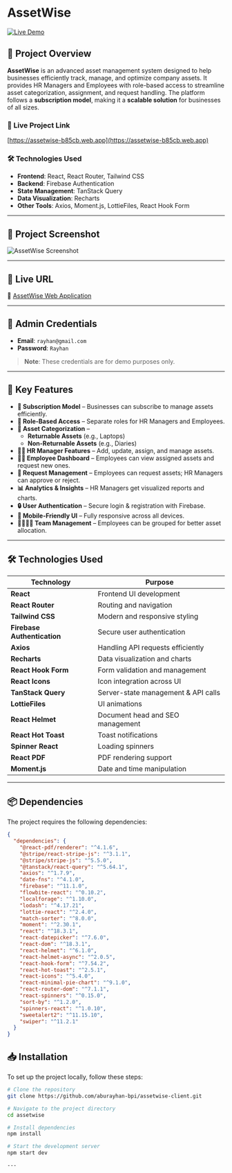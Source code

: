 # **AssetWise**  

[![Live Demo](https://img.shields.io/badge/Live%20Demo-AssetWise-brightgreen)](https://assetwise-b85cb.web.app)  

## 📌 Project Overview  

**AssetWise** is an advanced asset management system designed to help businesses efficiently track, manage, and optimize company assets. It provides HR Managers and Employees with role-based access to streamline asset categorization, assignment, and request handling. The platform follows a **subscription model**, making it a **scalable solution** for businesses of all sizes.  

### 🔗 Live Project Link  
[https://assetwise-b85cb.web.app](https://assetwise-b85cb.web.app)  

### 🛠 Technologies Used  
- **Frontend**: React, React Router, Tailwind CSS  
- **Backend**: Firebase Authentication  
- **State Management**: TanStack Query  
- **Data Visualization**: Recharts  
- **Other Tools**: Axios, Moment.js, LottieFiles, React Hook Form  

---

## 📸 Project Screenshot  

![AssetWise Screenshot](https://i.ibb.co/GfJ30fTp/Screenshot-1.png)  

---

## 🚀 Live URL  

🔗 [AssetWise Web Application](https://assetwise-b85cb.web.app)  

---

## 🔑 Admin Credentials  

- **Email**: `rayhan@gmail.com`  
- **Password**: `Rayhan`  

> **Note**: These credentials are for demo purposes only.  

---

## 📌 Key Features  

- **📜 Subscription Model** – Businesses can subscribe to manage assets efficiently.  
- **👥 Role-Based Access** – Separate roles for HR Managers and Employees.  
- **📂 Asset Categorization** –  
  - **Returnable Assets** (e.g., Laptops)  
  - **Non-Returnable Assets** (e.g., Diaries)  
- **👨‍💼 HR Manager Features** – Add, update, assign, and manage assets.  
- **🧑‍💻 Employee Dashboard** – Employees can view assigned assets and request new ones.  
- **📩 Request Management** – Employees can request assets; HR Managers can approve or reject.  
- **📊 Analytics & Insights** – HR Managers get visualized reports and charts.  
- **🔒 User Authentication** – Secure login & registration with Firebase.  
- **📱 Mobile-Friendly UI** – Fully responsive across all devices.  
- **👨‍👩‍👧‍👦 Team Management** – Employees can be grouped for better asset allocation.  

---

## 🛠️ Technologies Used  

| Technology           | Purpose |
|----------------------|---------|
| **React**           | Frontend UI development |
| **React Router**    | Routing and navigation |
| **Tailwind CSS**    | Modern and responsive styling |
| **Firebase Authentication** | Secure user authentication |
| **Axios**           | Handling API requests efficiently |
| **Recharts**        | Data visualization and charts |
| **React Hook Form** | Form validation and management |
| **React Icons**     | Icon integration across UI |
| **TanStack Query**  | Server-state management & API calls |
| **LottieFiles**     | UI animations |
| **React Helmet**    | Document head and SEO management |
| **React Hot Toast** | Toast notifications |
| **Spinner React**   | Loading spinners |
| **React PDF**       | PDF rendering support |
| **Moment.js**       | Date and time manipulation |

---

## 📦 Dependencies  

The project requires the following dependencies:  

```json
{
  "dependencies": {
    "@react-pdf/renderer": "^4.1.6",
    "@stripe/react-stripe-js": "^3.1.1",
    "@stripe/stripe-js": "^5.5.0",
    "@tanstack/react-query": "^5.64.1",
    "axios": "^1.7.9",
    "date-fns": "^4.1.0",
    "firebase": "^11.1.0",
    "flowbite-react": "^0.10.2",
    "localforage": "^1.10.0",
    "lodash": "^4.17.21",
    "lottie-react": "^2.4.0",
    "match-sorter": "^8.0.0",
    "moment": "^2.30.1",
    "react": "^18.3.1",
    "react-datepicker": "^7.6.0",
    "react-dom": "^18.3.1",
    "react-helmet": "^6.1.0",
    "react-helmet-async": "^2.0.5",
    "react-hook-form": "^7.54.2",
    "react-hot-toast": "^2.5.1",
    "react-icons": "^5.4.0",
    "react-minimal-pie-chart": "^9.1.0",
    "react-router-dom": "^7.1.1",
    "react-spinners": "^0.15.0",
    "sort-by": "^1.2.0",
    "spinners-react": "^1.0.10",
    "sweetalert2": "^11.15.10",
    "swiper": "^11.2.1"
  }
}
```

## 📥 Installation

To set up the project locally, follow these steps:

```bash
# Clone the repository
git clone https://github.com/aburayhan-bpi/assetwise-client.git

# Navigate to the project directory
cd assetwise

# Install dependencies
npm install

# Start the development server
npm start dev

---
